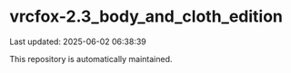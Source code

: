 # vrcfox-2.3_body_and_cloth_edition

Last updated: 2025-06-02 06:38:39

This repository is automatically maintained.
